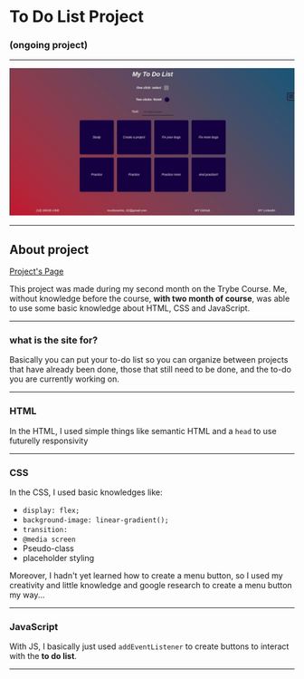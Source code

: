 # To Do List Project

### (ongoing project)

---

![Project's Image](./img/project-image.jpeg)

---

## About project

[Project's Page](https://murilo-rainho.github.io/to-do-list/)

This project was made during my second month on the Trybe Course. Me, without knowledge before the course, **with two month of course**, was able to use some basic knowledge about HTML, CSS and JavaScript.

---

### what is the site for?

Basically you can put your to-do list so you can organize between projects that have already been done, those that still need to be done, and the to-do you are currently working on.

---

### HTML

In the HTML, I used simple things like semantic HTML and a `head` to use futurelly responsivity

---

### CSS

In the CSS, I used basic knowledges like:
* `display: flex;`
* `background-image: linear-gradient();`
* `transition:`
* `@media screen`
* Pseudo-class
* placeholder styling

Moreover, I hadn't yet learned how to create a menu button, so I used my creativity and little knowledge and google research to create a menu button my way...

---

### JavaScript

With JS, I basically just used `addEventListener` to create buttons to interact with the **to do list**.

---
